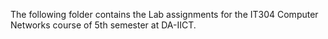 The following folder contains the Lab assignments for the IT304 Computer Networks course of 5th semester at DA-IICT.
